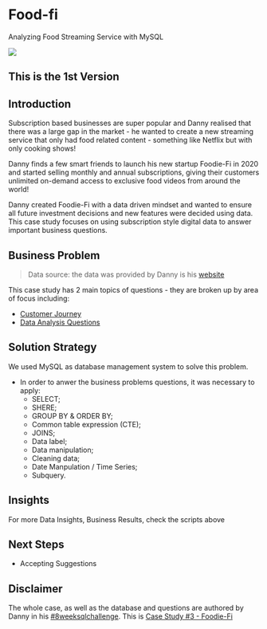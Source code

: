 # Food-fi
Analyzing Food Streaming Service with MySQL

<img align="center" src=https://user-images.githubusercontent.com/111542025/233793181-db807dc0-21df-41e7-9d18-4d19f0cb08db.png>

## This is the 1st Version

## Introduction
Subscription based businesses are super popular and Danny realised that there was a large gap in the market - he wanted to create a new streaming service that only had food related content - something like Netflix but with only cooking shows!<br>

Danny finds a few smart friends to launch his new startup Foodie-Fi in 2020 and started selling monthly and annual subscriptions, giving their customers unlimited on-demand access to exclusive food videos from around the world!<br>

Danny created Foodie-Fi with a data driven mindset and wanted to ensure all future investment decisions and new features were decided using data. This case study focuses on using subscription style digital data to answer important business questions.

## Business Problem
> Data source: the data was provided by Danny is his [website](https://8weeksqlchallenge.com/case-study-3/)

This case study has 2 main topics of questions - they are broken up by area of focus including:
* [Customer Journey]()
* [Data Analysis Questions]()

## Solution Strategy
We used MySQL as database management system to solve this problem.
* In order to anwer the business problems questions, it was necessary to apply:
  * SELECT;
  * SHERE;
  * GROUP BY & ORDER BY;
  * Common table expression (CTE);
  * JOINS;
  * Data label;
  * Data manipulation;
  * Cleaning data;
  * Date Manpulation / Time Series;
  * Subquery.

## Insights
For more Data Insights, Business Results, check the scripts above

## Next Steps
* Accepting Suggestions

## Disclaimer
The whole case, as well as the database and questions are authored by Danny in his [#8weeksqlchallenge](https://8weeksqlchallenge.com/). This is [Case Study #3 - Foodie-Fi](https://8weeksqlchallenge.com/case-study-3/)
